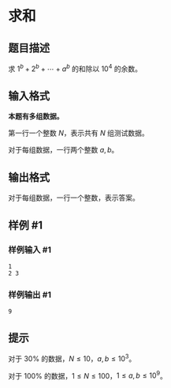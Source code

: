 # 求和

## 题目描述

求 $1^b+2^b+\cdots + a^b$ 的和除以 $10^4$ 的余数。

## 输入格式

**本题有多组数据。**

第一行一个整数 $N$，表示共有 $N$ 组测试数据。

对于每组数据，一行两个整数 $a,b$。

## 输出格式

对于每组数据，一行一个整数，表示答案。

## 样例 #1

### 样例输入 #1
```
1
2 3
```

### 样例输出 #1

```
9
```

## 提示

对于 $30\%$ 的数据，$N \le 10$，$a,b \le 10^3$。

对于 $100\%$ 的数据，$1 \le N \le 100$，$1 \le a,b \le 10^9$。
